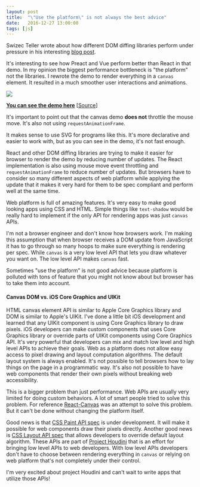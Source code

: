 ```yaml
---
layout: post
title:  "\"Use the platform\" is not always the best advice"
date:   2016-12-27 13:00:00
tags: [js]
---
```


Swizec Teller wrote about how different DOM diffing libraries perform under pressure in his interesting [blog post](https://swizec.com/blog/animating-svg-nodes-react-preact-inferno-vue/swizec/7311).

It's interesting to see how Preact and Vue perform better than React in that demo. In my opinion the biggest performance bottleneck is "the platform" not the libraries. I rewrote the demo to render everything in a `canvas` element. It resulted in a much smoother user interactions and animations.

<img src="/assets/images/canvas-vs-svg-react.gif" />

[**You can see the demo here**](http://azimi.me/react-fractals/) [[Source](https://github.com/mohsen1/react-fractals)]

It's important to point out that the canvas demo **does not** throttle the mouse move. It's also not using `requestAnimationFrame`.

It makes sense to use SVG for programs like this. It's more declarative and easier to work with, but as you can see in the demo, it's not fast enough.

React and other DOM diffing libraries are trying to make it easier for browser to render the demo by reducing number of updates.
The React implementation is also using mouse move event throttling and `requestAnimationFrame` to reduce number of updates.
But browsers have to consider so many different aspects of web platform while applying the update that it makes it very hard for them to be spec compliant and perform well at the same time.

Web platform is full of amazing features. It's very easy to make good looking apps using CSS and HTML. Simple things like `text-shadow` would be really hard to implement if the only API for rendering apps was just `canvas` APIs.

I'm not a browser engineer and don't know how browsers work. I'm making this assumption that when browser receives a DOM update from JavaScript it has to go through so many hoops to make sure everything is rendering per spec. While `canvas` is a very low level API that lets you draw whatever you want on. The low level API makes `canvas` fast.

Sometimes "use the platform" is not good advice because platform is polluted with tons of feature that you might not know about but browser has to take them into account.

#### Canvas DOM vs. iOS Core Graphics and UIKit
HTML canvas element API is similar to Apple Core Graphics library and DOM is similar to Apple's UIKit. I've done a little bit iOS development and learned that any UIKit component is using Core Graphics library to draw pixels. iOS developers can make custom components that uses Core Graphics library or override parts of UIKit components using Core Graphics API. It's very powerful that developers can mix and match low level and high level APIs to achieve their goals.
Web as a platform does not allow easy access to pixel drawing and layout computation algorithms. The default layout system is always enabled. It's not possible to tell browsers how to lay things on the page in a programmatic way. It's also not possible to have web components that render their own pixels without breaking web accessibility.

This is a bigger problem than just performance. Web APIs are usually very limited for doing custom behaviors. A lot of smart people tried to solve this problem. For reference [React-Canvas](https://github.com/Flipboard/react-canvas) was an attempt to solve this problem. But it can't be done without changing the platform itself.

Good news is that [CSS Paint API spec](https://drafts.css-houdini.org/css-paint-api/) is under development. It will make it possible for web components draw their pixels directly.
Another good news is [CSS Layout API spec](https://drafts.css-houdini.org/css-layout-api/) that allows developers to override default layout algorithm. These APIs are part of [Project Houdini](https://github.com/w3c/css-houdini-drafts) that is an effort for bringing low level APIs to web developers. With low level APIs developers don't have to choose between rendering everything in `canvas` or relying on web platform that's not completely under their control.

I'm very excited about project Houdini and can't wait to write apps that utilize those APIs!


